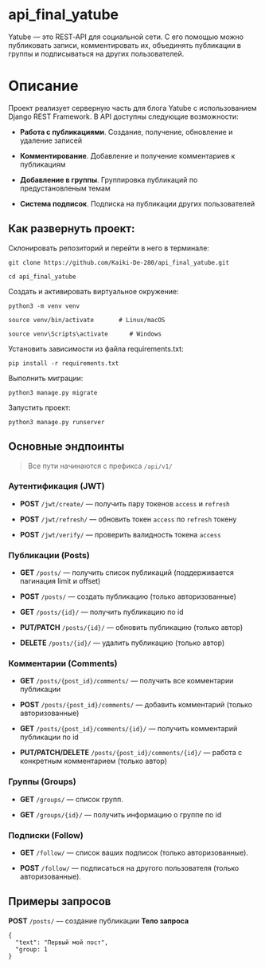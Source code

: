 # api_final_yatube

Yatube — это REST‑API для социальной сети. С его помощью можно публиковать записи, комментировать их, объединять публикации в группы и подписываться на других пользователей.

# Описание

Проект реализует серверную часть для блога Yatube с использованием Django REST Framework. В API доступны следующие возможности:

* **Работа с публикациями**. Создание, получение, обновление и удаление записей

* **Комментирование**. Добавление и получение комментариев к публикациям

* **Добавление в группы**. Группировка публикаций по предустановленым темам

* **Система подписок**. Подписка на публикации других пользователей

## Как развернуть проект:

Склонировать репозиторий и перейти в него в терминале:

```
git clone https://github.com/Kaiki-De-280/api_final_yatube.git
```

```
cd api_final_yatube
```

Создать и активировать виртуальное окружение:

```
python3 -m venv venv
```

```
source venv/bin/activate       # Linux/macOS
```

```
source venv\Scripts\activate      # Windows
```

Установить зависимости из файла requirements.txt:

```
pip install -r requirements.txt
```

Выполнить миграции:

```
python3 manage.py migrate
```

Запустить проект:
```
python3 manage.py runserver
```

## Основные эндпоинты

>Все пути начинаются с префикса `/api/v1/`

### Аутентификация (JWT)

* **POST** `/jwt/create/` — получить пару токенов `access` и `refresh`

* **POST** `/jwt/refresh/` — обновить токен `access` по `refresh` токену

* **POST** `/jwt/verify/` — проверить валидность токена `access`

### Публикации (Posts)

* **GET** `/posts/` — получить список публикаций (поддерживается пагинация limit и offset)

* **POST** `/posts/` — создать публикацию (только авторизованные)

* **GET** `/posts/{id}/` — получить публикацию по id

* **PUT/PATCH** `/posts/{id}/` — обновить публикацию (только автор)

* **DELETE** `/posts/{id}/` — удалить публикацию (только автор)

### Комментарии (Comments)

* **GET** `/posts/{post_id}/comments/` — получить все комментарии публикации

* **POST** `/posts/{post_id}/comments/` — добавить комментарий (только авторизованные)

* **GET** `/posts/{post_id}/comments/{id}/` — получить комментарий публикации по id

* **PUT/PATCH/DELETE** `/posts/{post_id}/comments/{id}/` — работа с конкретным комментарием (только автор)

### Группы (Groups)

* **GET** `/groups/` — список групп.

* **GET** `/groups/{id}/` — получить информацию о группе по id

### Подписки (Follow)

* **GET** `/follow/` — список ваших подписок (только авторизованные).

* **POST** `/follow/` — подписаться на другого пользователя (только авторизованные).

## Примеры запросов

**POST** `/posts/` — создание публикации
**Тело запроса**
```
{
  "text": "Первый мой пост",
  "group: 1
}
```
